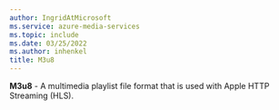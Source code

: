 ```yaml
---
author: IngridAtMicrosoft
ms.service: azure-media-services
ms.topic: include
ms.date: 03/25/2022
ms.author: inhenkel
title: M3u8
---
```


**M3u8** - A multimedia playlist file format that is used with Apple HTTP Streaming (HLS).
